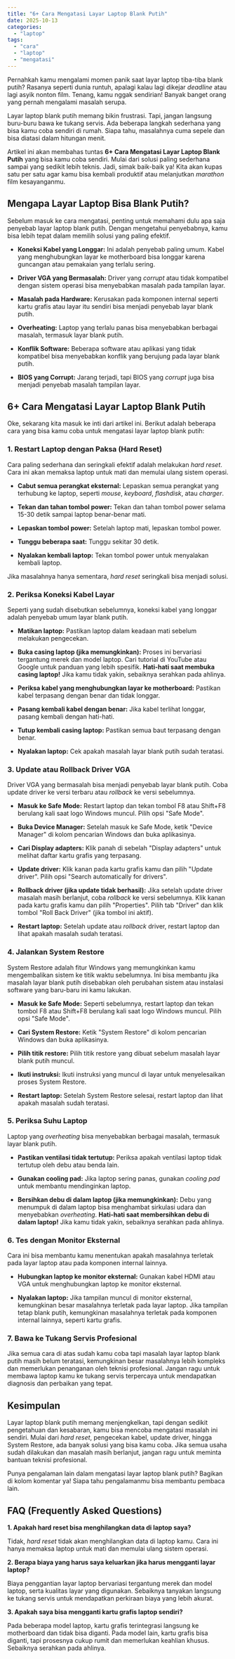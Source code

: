 ```yaml
---
title: "6+ Cara Mengatasi Layar Laptop Blank Putih"
date: 2025-10-13
categories: 
  - "laptop"
tags: 
  - "cara"
  - "laptop"
  - "mengatasi"
---
```


Pernahkah kamu mengalami momen panik saat layar laptop tiba-tiba blank putih? Rasanya seperti dunia runtuh, apalagi kalau lagi dikejar _deadline_ atau lagi asyik nonton film. Tenang, kamu nggak sendirian! Banyak banget orang yang pernah mengalami masalah serupa.

Layar laptop blank putih memang bikin frustrasi. Tapi, jangan langsung buru-buru bawa ke tukang servis. Ada beberapa langkah sederhana yang bisa kamu coba sendiri di rumah. Siapa tahu, masalahnya cuma sepele dan bisa diatasi dalam hitungan menit.

Artikel ini akan membahas tuntas **6+ Cara Mengatasi Layar Laptop Blank Putih** yang bisa kamu coba sendiri. Mulai dari solusi paling sederhana sampai yang sedikit lebih teknis. Jadi, simak baik-baik ya! Kita akan kupas satu per satu agar kamu bisa kembali produktif atau melanjutkan _marathon_ film kesayanganmu.

## Mengapa Layar Laptop Bisa Blank Putih?

Sebelum masuk ke cara mengatasi, penting untuk memahami dulu apa saja penyebab layar laptop blank putih. Dengan mengetahui penyebabnya, kamu bisa lebih tepat dalam memilih solusi yang paling efektif.

- **Koneksi Kabel yang Longgar:** Ini adalah penyebab paling umum. Kabel yang menghubungkan layar ke motherboard bisa longgar karena guncangan atau pemakaian yang terlalu sering.
    
- **Driver VGA yang Bermasalah:** Driver yang _corrupt_ atau tidak kompatibel dengan sistem operasi bisa menyebabkan masalah pada tampilan layar.
    
- **Masalah pada Hardware:** Kerusakan pada komponen internal seperti kartu grafis atau layar itu sendiri bisa menjadi penyebab layar blank putih.
    
- **Overheating:** Laptop yang terlalu panas bisa menyebabkan berbagai masalah, termasuk layar blank putih.
    
- **Konflik Software:** Beberapa software atau aplikasi yang tidak kompatibel bisa menyebabkan konflik yang berujung pada layar blank putih.
    
- **BIOS yang Corrupt:** Jarang terjadi, tapi BIOS yang _corrupt_ juga bisa menjadi penyebab masalah tampilan layar.
    

## 6+ Cara Mengatasi Layar Laptop Blank Putih

Oke, sekarang kita masuk ke inti dari artikel ini. Berikut adalah beberapa cara yang bisa kamu coba untuk mengatasi layar laptop blank putih:

### 1\. Restart Laptop dengan Paksa (Hard Reset)

Cara paling sederhana dan seringkali efektif adalah melakukan _hard reset_. Cara ini akan memaksa laptop untuk mati dan memulai ulang sistem operasi.

- **Cabut semua perangkat eksternal:** Lepaskan semua perangkat yang terhubung ke laptop, seperti _mouse_, _keyboard_, _flashdisk_, atau _charger_.
    
- **Tekan dan tahan tombol power:** Tekan dan tahan tombol power selama 15-30 detik sampai laptop benar-benar mati.
    
- **Lepaskan tombol power:** Setelah laptop mati, lepaskan tombol power.
    
- **Tunggu beberapa saat:** Tunggu sekitar 30 detik.
    
- **Nyalakan kembali laptop:** Tekan tombol power untuk menyalakan kembali laptop.
    

Jika masalahnya hanya sementara, _hard reset_ seringkali bisa menjadi solusi.

### 2\. Periksa Koneksi Kabel Layar

Seperti yang sudah disebutkan sebelumnya, koneksi kabel yang longgar adalah penyebab umum layar blank putih.

- **Matikan laptop:** Pastikan laptop dalam keadaan mati sebelum melakukan pengecekan.
    
- **Buka casing laptop (jika memungkinkan):** Proses ini bervariasi tergantung merek dan model laptop. Cari tutorial di YouTube atau Google untuk panduan yang lebih spesifik. **Hati-hati saat membuka casing laptop!** Jika kamu tidak yakin, sebaiknya serahkan pada ahlinya.
    
- **Periksa kabel yang menghubungkan layar ke motherboard:** Pastikan kabel terpasang dengan benar dan tidak longgar.
    
- **Pasang kembali kabel dengan benar:** Jika kabel terlihat longgar, pasang kembali dengan hati-hati.
    
- **Tutup kembali casing laptop:** Pastikan semua baut terpasang dengan benar.
    
- **Nyalakan laptop:** Cek apakah masalah layar blank putih sudah teratasi.
    

### 3\. Update atau Rollback Driver VGA

Driver VGA yang bermasalah bisa menjadi penyebab layar blank putih. Coba update driver ke versi terbaru atau _rollback_ ke versi sebelumnya.

- **Masuk ke Safe Mode:** Restart laptop dan tekan tombol F8 atau Shift+F8 berulang kali saat logo Windows muncul. Pilih opsi "Safe Mode".
    
- **Buka Device Manager:** Setelah masuk ke Safe Mode, ketik "Device Manager" di kolom pencarian Windows dan buka aplikasinya.
    
- **Cari Display adapters:** Klik panah di sebelah "Display adapters" untuk melihat daftar kartu grafis yang terpasang.
    
- **Update driver:** Klik kanan pada kartu grafis kamu dan pilih "Update driver". Pilih opsi "Search automatically for drivers".
    
- **Rollback driver (jika update tidak berhasil):** Jika setelah update driver masalah masih berlanjut, coba _rollback_ ke versi sebelumnya. Klik kanan pada kartu grafis kamu dan pilih "Properties". Pilih tab "Driver" dan klik tombol "Roll Back Driver" (jika tombol ini aktif).
    
- **Restart laptop:** Setelah update atau _rollback_ driver, restart laptop dan lihat apakah masalah sudah teratasi.
    

### 4\. Jalankan System Restore

System Restore adalah fitur Windows yang memungkinkan kamu mengembalikan sistem ke titik waktu sebelumnya. Ini bisa membantu jika masalah layar blank putih disebabkan oleh perubahan sistem atau instalasi software yang baru-baru ini kamu lakukan.

- **Masuk ke Safe Mode:** Seperti sebelumnya, restart laptop dan tekan tombol F8 atau Shift+F8 berulang kali saat logo Windows muncul. Pilih opsi "Safe Mode".
    
- **Cari System Restore:** Ketik "System Restore" di kolom pencarian Windows dan buka aplikasinya.
    
- **Pilih titik restore:** Pilih titik restore yang dibuat sebelum masalah layar blank putih muncul.
    
- **Ikuti instruksi:** Ikuti instruksi yang muncul di layar untuk menyelesaikan proses System Restore.
    
- **Restart laptop:** Setelah System Restore selesai, restart laptop dan lihat apakah masalah sudah teratasi.
    

### 5\. Periksa Suhu Laptop

Laptop yang _overheating_ bisa menyebabkan berbagai masalah, termasuk layar blank putih.

- **Pastikan ventilasi tidak tertutup:** Periksa apakah ventilasi laptop tidak tertutup oleh debu atau benda lain.
    
- **Gunakan cooling pad:** Jika laptop sering panas, gunakan _cooling pad_ untuk membantu mendinginkan laptop.
    
- **Bersihkan debu di dalam laptop (jika memungkinkan):** Debu yang menumpuk di dalam laptop bisa menghambat sirkulasi udara dan menyebabkan _overheating_. **Hati-hati saat membersihkan debu di dalam laptop!** Jika kamu tidak yakin, sebaiknya serahkan pada ahlinya.
    

### 6\. Tes dengan Monitor Eksternal

Cara ini bisa membantu kamu menentukan apakah masalahnya terletak pada layar laptop atau pada komponen internal lainnya.

- **Hubungkan laptop ke monitor eksternal:** Gunakan kabel HDMI atau VGA untuk menghubungkan laptop ke monitor eksternal.
    
- **Nyalakan laptop:** Jika tampilan muncul di monitor eksternal, kemungkinan besar masalahnya terletak pada layar laptop. Jika tampilan tetap blank putih, kemungkinan masalahnya terletak pada komponen internal lainnya, seperti kartu grafis.
    

### 7\. Bawa ke Tukang Servis Profesional

Jika semua cara di atas sudah kamu coba tapi masalah layar laptop blank putih masih belum teratasi, kemungkinan besar masalahnya lebih kompleks dan memerlukan penanganan oleh teknisi profesional. Jangan ragu untuk membawa laptop kamu ke tukang servis terpercaya untuk mendapatkan diagnosis dan perbaikan yang tepat.

## Kesimpulan

Layar laptop blank putih memang menjengkelkan, tapi dengan sedikit pengetahuan dan kesabaran, kamu bisa mencoba mengatasi masalah ini sendiri. Mulai dari _hard reset_, pengecekan kabel, update driver, hingga System Restore, ada banyak solusi yang bisa kamu coba. Jika semua usaha sudah dilakukan dan masalah masih berlanjut, jangan ragu untuk meminta bantuan teknisi profesional.

Punya pengalaman lain dalam mengatasi layar laptop blank putih? Bagikan di kolom komentar ya! Siapa tahu pengalamanmu bisa membantu pembaca lain.

## FAQ (Frequently Asked Questions)

**1\. Apakah hard reset bisa menghilangkan data di laptop saya?**

Tidak, _hard reset_ tidak akan menghilangkan data di laptop kamu. Cara ini hanya memaksa laptop untuk mati dan memulai ulang sistem operasi.

**2\. Berapa biaya yang harus saya keluarkan jika harus mengganti layar laptop?**

Biaya penggantian layar laptop bervariasi tergantung merek dan model laptop, serta kualitas layar yang digunakan. Sebaiknya tanyakan langsung ke tukang servis untuk mendapatkan perkiraan biaya yang lebih akurat.

**3\. Apakah saya bisa mengganti kartu grafis laptop sendiri?**

Pada beberapa model laptop, kartu grafis terintegrasi langsung ke motherboard dan tidak bisa diganti. Pada model lain, kartu grafis bisa diganti, tapi prosesnya cukup rumit dan memerlukan keahlian khusus. Sebaiknya serahkan pada ahlinya.
